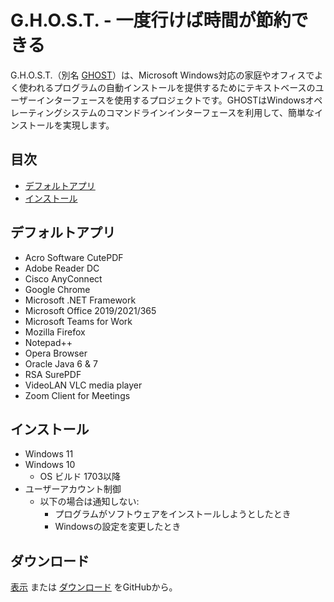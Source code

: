 # G.H.O.S.T. - 一度行けば時間が節約できる
G.H.O.S.T.（別名 [GHOST](https://github.com/nyhtml/GHOST)）は、Microsoft Windows対応の家庭やオフィスでよく使われるプログラムの自動インストールを提供するためにテキストベースのユーザーインターフェースを使用するプロジェクトです。GHOSTはWindowsオペレーティングシステムのコマンドラインインターフェースを利用して、簡単なインストールを実現します。

## 目次
* [デフォルトアプリ](#default-apps)
* [インストール](#installation)

## デフォルトアプリ
* Acro Software CutePDF
* Adobe Reader DC
* Cisco AnyConnect
* Google Chrome
* Microsoft .NET Framework
* Microsoft Office 2019/2021/365
* Microsoft Teams for Work
* Mozilla Firefox
* Notepad++
* Opera Browser
* Oracle Java 6 & 7
* RSA SurePDF
* VideoLAN VLC media player
* Zoom Client for Meetings

## インストール
* Windows 11
* Windows 10
  * OS ビルド 1703以降
* ユーザーアカウント制御
  * 以下の場合は通知しない:
    * プログラムがソフトウェアをインストールしようとしたとき
    * Windowsの設定を変更したとき

## ダウンロード
[表示](https://github.com/nyhtml/GHOST/releases/) または [ダウンロード](https://github.com/nyhtml/GHOST/releases/latest/download/GHOST.zip) をGitHubから。